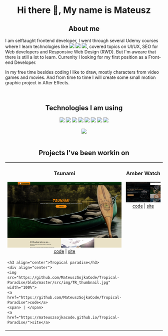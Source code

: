 <h1 align="center">Hi there 👋, My name is Mateusz</h1>

<h2 align="center">About me</h2>
<p>I am selftaught frontend developer, I went through several Udemy courses where I learn technologies like <img src="https://img.shields.io/badge/HTML5-E34F26?logo=html5&logoColor=white" />
<img src="https://img.shields.io/badge/-css3-1572B6?&logo=css3&logoColor=white" />
<img src="https://img.shields.io/badge/-javascript-F7DF1E?&logo=javascript&logoColor=black" />, covered topics on UI/UX, SEO for Web developers and Responsive Web Design (RWD). But I'm aweare that there is still a lot to learn. Currenlty I looking for my first position as a Front-end Developer. <br>
  
In my free time besides coding I like to draw, mostly characters from video games and movies. And from time to time I will create some small motion graphic project in After Effects.  
  
<br>  

<div align="center">  
<h2 align="center">Technologies I am using</h2>  

<img src="https://img.shields.io/badge/HTML5-E34F26?style=for-the-badge&logo=html5&logoColor=white" />
<img src="https://img.shields.io/badge/-css3-1572B6?&style=for-the-badge&logo=css3&logoColor=white" />
<img src="https://img.shields.io/badge/-javascript-F7DF1E?&style=for-the-badge&logo=javascript&logoColor=black" />
  
<img src="https://img.shields.io/badge/Sass-CC6699?style=for-the-badge&logo=sass&logoColor=white" />  
<img src="https://img.shields.io/badge/Bootstrap-5a23c8?style=for-the-badge&logo=sass&logoColor=white" />
  
<img src="https://img.shields.io/badge/-VSCode-007ACC?&style=for-the-badge&logo=visual-studio-code&logoColor=white" />
<img src="https://img.shields.io/badge/-Git-F05032?&style=for-the-badge&logo=git&logoColor=white" /> 
<img src="https://img.shields.io/badge/github-%23121011.svg?style=for-the-badge&logo=github&logoColor=white" />

</div>

<br>
<div align="center">
  <img src="https://github-readme-stats.vercel.app/api/top-langs/?username=MateuszSojkaCode&layout=compact&theme=radical" width="50%"/>
 </div>
 
 <br>
 
 <h2 align="center">Projects I've been workin on</h2>
 <table><tr><td valign="top" width="50%">  
  
  <h3 align="center">Tsunami</h3>
  <div align="center">
    <img src="https://github.com/MateuszSojkaCode/TsunamiProject/blob/master/src/img/Tsunami%20Thumnail.png" width="100%">
    <a href="https://github.com/MateuszSojkaCode/Tsunami">code</a>
    <span> | </span>
    <a href="https://mateuszsojkacode.github.io/TsunamiProject/">site</a>
  </div>   
  
 </td><td valign="top" width="50%">  
    
  <h3 align="center">Amber Watch</h3>
  <div align="center">
    <img src="https://github.com/MateuszSojkaCode/AmberWatch/blob/master/src/img/AmberWatch-ThumNail.jpg" width="100%">
    <a href="https://github.com/MateuszSojkaCode/AmberWatch">code</a>
    <span> | </span>
    <a href="https://mateuszsojkacode.github.io/AmberWatch/">site</a>
  </div>  
   
 </tr></tr> 
 
 </td><td valign="top" width="50%">      
  
    <h3 align="center">Tropical paradise</h3>
    <div align="center">
    <img src="https://github.com/MateuszSojkaCode/Tropical-Paradise/blob/master/src/img/TR_thumbnail.jpg" width="100%">
    <a href="https://github.com/MateuszSojkaCode/Tropical-Paradise">code</a>
    <span> | </span>
    <a href="https://mateuszsojkacode.github.io/Tropical-Paradise/">site</a>
    
  </div> 
   
 </tr></tr> 
 
 </table> 
 
 </div>
<!--
**MateuszSojkaCode/MateuszSojkaCode** is a ✨ _special_ ✨ repository because its `README.md` (this file) appears on your GitHub profile.

Here are some ideas to get you started:

- 🔭 I’m currently working on ...
- 🌱 I’m currently learning ...
- 👯 I’m looking to collaborate on ...
- 🤔 I’m looking for help with ...
- 💬 Ask me about ...
- 📫 How to reach me: ...
- 😄 Pronouns: ...
- ⚡ Fun fact: ...
-->
